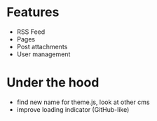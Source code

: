 # Features

- RSS Feed
- Pages
- Post attachments
- User management

# Under the hood

- find new name for theme.js, look at other cms
- improve loading indicator (GitHub-like)




